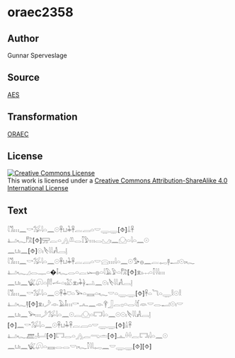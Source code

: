 # oraec2358

## Author

Gunnar Sperveslage

## Source

[AES](https://github.com/simondschweitzer/aes)

## Transformation

[ORAEC](https://oraec.github.io/)

## License

<a rel="license" href="http://creativecommons.org/licenses/by-sa/4.0/"><img alt="Creative Commons License" style="border-width:0" src="https://i.creativecommons.org/l/by-sa/4.0/88x31.png" /></a><br />This work is licensed under a <a rel="license" href="http://creativecommons.org/licenses/by-sa/4.0/">Creative Commons Attribution-ShareAlike 4.0 International License</a>

## Text

𓇋𓀢𓏥𓈖𓎡𓅮𓇋𓏏𓈖𓇳𓋹𓂓𓇓𓋹𓐛𓐙𓏏𓎟𓇾𓇾[⯑]𓏙𓋹<br>
𓂞𓆑𓀗[⯑]𓈝𓐛𓏏𓂻𓌨𓂋𓎿𓅱𓏥𓂋𓈋𓏤𓈖𓈌𓏏𓇋𓏏𓈖𓇳<br>
𓈖𓂓𓏤𓈖[⯑]𓇳𓏤𓌸𓇋𓇋𓀻𓐙𓊤<br>
𓇋𓀢𓏥𓈖𓎡𓅮𓇋𓏏𓈖𓇳𓋹𓂓𓇓𓋹𓐛𓐙𓏏𓎟𓈍𓏥𓇋𓏏𓈖𓇳𓅜𓐍𓈖𓐛𓉻𓊢𓂝𓇳𓏤𓆑<br>
𓂞𓆑𓈎𓂋𓊃𓏏�𓄤𓆑𓂋𓏏𓐛𓆱𓐍𓏏𓇋𓄿𓅱𓏏𓀗[⯑]𓁷𓏤𓐖𓏏𓎿𓇋𓇋𓏥<br>
𓈖𓂓𓏤𓈖𓆤𓋨𓏏𓋴𓍋𓌡𓏏𓏤𓅷𓁷𓏤𓇓𓋀𓂢𓈖𓇳𓏤𓌸𓇋𓇋𓀻𓐙𓊤<br>
𓇋𓀢𓏥𓈖𓎡𓅮𓇋𓏏𓈖𓇳𓋹𓇓𓈞𓏏𓅨𓏏𓈘𓏏𓆑𓎟𓏏𓇾𓇾[⯑]𓋹𓏏𓆓𓏏𓇾𓎛𓇳𓎛<br>
𓂞𓆑𓊢[⯑]𓁷𓏤𓌳𓁹𓄿𓄤𓏥𓎡𓂜𓈖𓁹𓋁𓃀𓐛𓊪𓏏𓂋𓇋𓆴𓁺𓎟𓂋𓂝𓇳𓏤𓎟<br>
𓈖𓂓𓏤𓈖𓅨𓏥𓌳𓅮𓇋𓏏𓈖𓇳𓐛𓈌𓏏𓉐𓇋𓏏𓈖𓇳𓇳𓏤𓌸𓇋𓇋𓀻𓐙𓊤<br>
[⯑]𓈖𓎡𓅮𓇋𓏏𓈖𓇳𓋹𓂓𓇓𓋹𓐛𓐙𓏏𓎟𓇾𓇾[⯑]𓏙𓋹<br>
𓂞𓆑𓊏𓊪𓂡[⯑]𓉐𓂋𓏏𓂻𓐛𓂸𓏛[⯑]𓊵𓏐𓏐𓐛𓉐𓏤𓇋𓏏𓈖𓇳<br>
𓈖𓂓𓏤𓈖𓆤𓋨𓏏𓈘𓂋𓂋𓎟𓏤𓆑𓎿𓇋𓇋𓉻𓈖𓎟𓇾𓇾[⯑][⯑]<br>
